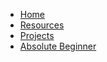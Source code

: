 - [Home](/)
- [Resources](resources.md)
- [Projects](project.md)
- [Absolute Beginner](absolute-beginners.md)